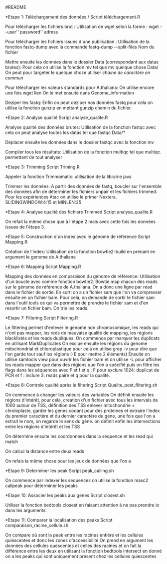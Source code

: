 #README

*Etape 1: Téléchargement des données / Script téléchargement.R

Pour télécharger les fichiers brut : Utilisation de wget selon la forme : wget --user'' password'' adress

Pour télécharger les fichiers issues d'une publication : Utilisation de la fonction fastq-dump avec la commande fastq-dump --split-files Nom du fichier

Mettre ensuite les données dans le dossier Data (correspondant aux datas brutes): Pour cela on utilise la fonction mv tel que mv quelque chose Data/ On peut pour targeter le quelque chose utiliser *chaine de caractère en commun* 

Pour télécharger les valeurs standards pour A.thaliana: On utilise encore une fois wget lien  On le met ensuite dans Genome_information

Deziper les fastq: Enfin on peut deziper nos données fastq pour cela on utilise la fonction gunzip en mettant gunzip chemin du fichier.



*Etape 2: Analyse qualité Script analyse_qualite.R

Analyse qualité des données brutes: Utilisation de la fonction fastqc avec cela on peut analyse toutes les datas tel que fastqc Data/*

Déplacer ensuite les données dans le dossier fastqc avec la fonction mv 

Compiler tous les résultats: Utilisation de la fonction multiqc tel que multiqc. permettant de tout analyser



*Etape 3: Trimming Script Triming.R

Appeler la fonction Trimmomatic: utilisation de la librairie java

Trimmer les données: A partir des données de fastq, boucler sur l'ensemble des données afin de déterminer les fichiers unpair et les fichiers trimmed. Pour les expériences Atac on utilise le primer Nextera,  SLIDINGWINDOW:4:15 et MINLEN:25


*Etape 4: Analyse qualité des fichiers Trimmed Script analyse_qualite.R

On refait la même chose que à l'étape 2 mais avec cette fois les données issues de l'étape 3. 


*Etape 5: Construction d'un index avec le génome de référence Script Mapping.R

Création de l'index: Utilisation de la fonction bowtie2-build en prenant en argument le genome de A.thaliana


*Etape 6: Mapping Script Mapping.R

Mapping des données en comparaison du génome de référence: Utilisation d'un boucle avec comme fonction bowtie2. Bowtie map chacun des reads sur le génome de référence de A.thaliana. On a donc une ligne par read dans le fichier de sortie. 
En sorti on a un fichier sam que l'on va compresser ensuite en un fichier bam. Pour cela, on demande de sortir le fichier sam dans l'outil tools ce qui va permettre de prendre le fichier sam et d'en resortir un fichier bam. 
On trie les reads.



*Etape 7: Filtering Script Filtering.R

Le filtering permet d'enlever le genome non chromosomique, les reads qui n'ont pas mapper, les reds de mauvaise qualité de mapping, les régions blacklistés et les reads dupliqués.
On commence par marquer les duplicats en utilisant MarkDuplicates
On exclue ensuite les régions du genome mitochondrial et chloroplastique pour cela on utilise grep -v pour dire que l'on garde tout sauf les régions (-E pour mettre 2 éléments)
Ensuite on utilise samtools view pour ouvrir les fichier bam et on utilise -L pour afficher les reads mapper que dans des régions que l'on a spécifié puis on filtre les flags dans les séquences avec F et f et q : F pour exclure 1024: duplicat de PCR et f : inclure 3: reads pairé  et q pour la qualité.



*Etape 8: Controle qualité après le filtering Script Qualite_post_filtering.sh


On commence à changer les valeurs des variables 
On définit ensuite les régions d'intérêt, pour cela, creation d'un fichier avec tous les intervals de 1000 autour de TSS, définition des TSS enlever mitochondrie + chroloplaste, garder les genes codant pour des proteines et extraire l'index du premier caractère et du dernier caractère du gene, une fois que l'on a extrait le nom, on regarde le sens du gène. on définit enfin les intersections entre les régions d'intérêt et les TSS

On détermine ensuite les coordonnées dans la séquence et les read qui match

On calcul la distance entre deux reads

On refais la même chose pour les jeux de données que l'on a 




*Etape 9: Determiner les peak Script peak_calling.sh

On commence par indexer les sequences
on utilise la fonction masc2 callpeak pour déterminer les peaks 



*Etape 10: Associer les peaks aux genes Script closest.sh

Utiliser la fonction bedtools closest en faisant attention à ne pas prendre io dans les arguments. 



*Etape 11: Comparer la localisation des peaks Script comparaison_racine_cellule.sh

On compare où sont la peak entre les racines entière et les cellules quiescentes et donc les zones d'accessibilité
On prend en argument les données des cellules quescentes et celles des racines et on fait la différence entre les deux en utilisant la fonction bedtools intersect
en donné on a les peaks qui sont uniquement présent chez les cellules quiescentes 
